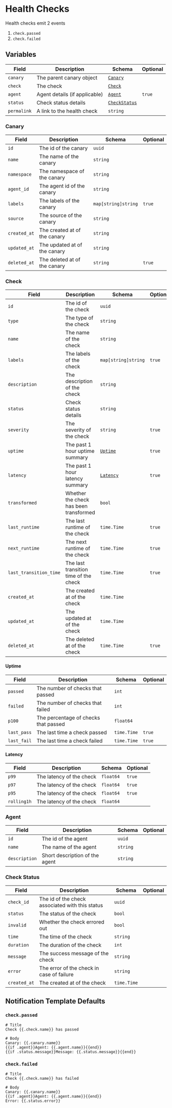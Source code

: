 # Health Checks

Health checks emit 2 events

1. `check.passed`
2. `check.failed`

## Variables

| Field       | Description                   | Schema                         | Optional |
| ----------- | ----------------------------- | ------------------------------ | -------- |
| `canary`    | The parent canary object      | [`Canary`](#canary)            |          |
| `check`     | The check                     | [`Check`](#check)              |          |
| `agent`     | Agent details (if applicable) | [`Agent`](#check)              | `true`   |
| `status`    | Check status details          | [`CheckStatus`](#check-status) |          |
| `permalink` | A link to the health check    | `string`                       |          |

### Canary

| Field        | Description                  | Schema              | Optional |
| ------------ | ---------------------------- | ------------------- | -------- |
| `id`         | The id of the canary         | `uuid`              |          |
| `name`       | The name of the canary       | `string`            |          |
| `namespace`  | The namespace of the canary  | `string`            |          |
| `agent_id`   | The agent id of the canary   | `string`            |          |
| `labels`     | The labels of the canary     | `map[string]string` | `true`   |
| `source`     | The source of the canary     | `string`            |          |
| `created_at` | The created at of the canary | `string`            |          |
| `updated_at` | The updated at of the canary | `string`            |          |
| `deleted_at` | The deleted at of the canary | `string`            | `true`   |

### Check

| Field                  | Description                            | Schema                | Optional |
| ---------------------- | -------------------------------------- | --------------------- | -------- |
| `id`                   | The id of the check                    | `uuid`                |          |
| `type`                 | The type of the check                  | `string`              |          |
| `name`                 | The name of the check                  | `string`              |          |
| `labels`               | The labels of the check                | `map[string]string`   | `true`   |
| `description`          | The description of the check           | `string`              |          |
| `status`               | Check status details                   | `string`              |          |
| `severity`             | The severity of the check              | `string`              | `true`   |
| `uptime`               | The past 1 hour uptime summary         | [`Uptime`](#uptime)   | `true`   |
| `latency`              | The past 1 hour latency summary        | [`Latency`](#latency) | `true`   |
| `transformed`          | Whether the check has been transformed | `bool`                |          |
| `last_runtime`         | The last runtime of the check          | `time.Time`           | `true`   |
| `next_runtime`         | The next runtime of the check          | `time.Time`           | `true`   |
| `last_transition_time` | The last transition time of the check  | `time.Time`           | `true`   |
| `created_at`           | The created at of the check            | `time.Time`           |          |
| `updated_at`           | The updated at of the check            | `time.Time`           |          |
| `deleted_at`           | The deleted at of the check            | `time.Time`           | `true`   |

#### Uptime

| Field       | Description                          | Schema      | Optional |
| ----------- | ------------------------------------ | ----------- | -------- |
| `passed`    | The number of checks that passed     | `int`       |          |
| `failed`    | The number of checks that failed     | `int`       |          |
| `p100`      | The percentage of checks that passed | `float64`   |          |
| `last_pass` | The last time a check passed         | `time.Time` | `true`   |
| `last_fail` | The last time a check failed         | `time.Time` | `true`   |

#### Latency

| Field       | Description              | Schema    | Optional |
| ----------- | ------------------------ | --------- | -------- |
| `p99`       | The latency of the check | `float64` | `true`   |
| `p97`       | The latency of the check | `float64` | `true`   |
| `p95`       | The latency of the check | `float64` | `true`   |
| `rolling1h` | The latency of the check | `float64` |          |

### Agent

| Field         | Description                    | Schema   | Optional |
| ------------- | ------------------------------ | -------- | -------- |
| `id`          | The id of the agent            | `uuid`   |          |
| `name`        | The name of the agent          | `string` |          |
| `description` | Short description of the agent | `string` |          |

### Check Status

| Field        | Description                                     | Schema      | Optional |
| ------------ | ----------------------------------------------- | ----------- | -------- |
| `check_id`   | The id of the check associated with this status | `uuid`      |          |
| `status`     | The status of the check                         | `bool`      |          |
| `invalid`    | Whether the check errored out                   | `bool`      |          |
| `time`       | The time of the check                           | `string`    |          |
| `duration`   | The duration of the check                       | `int`       |          |
| `message`    | The success message of the check                | `string`    |          |
| `error`      | The error of the check in case of failure       | `string`    |          |
| `created_at` | The created at of the check                     | `time.Time` |          |

## Notification Template Defaults

### `check.passed`

```
# Title
Check {{.check.name}} has passed

# Body
Canary: {{.canary.name}}
{{if .agent}}Agent: {{.agent.name}}{{end}}
{{if .status.message}}Message: {{.status.message}}{{end}}
```

### `check.failed`

```
# Title
Check {{.check.name}} has failed

# Body
Canary: {{.canary.name}}
{{if .agent}}Agent: {{.agent.name}}{{end}}
Error: {{.status.error}}
```
